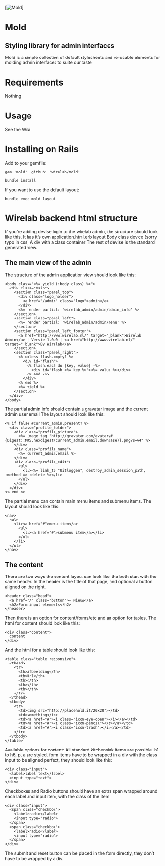 [![Mold](https://wirelab.s3.amazonaws.com/images/wirelab_logo.png)]

# Mold
## Styling library for admin interfaces
Mold is a simple collection of default stylesheets and re-usable elements for molding
admin interfaces to suite our taste

# Requirements

Nothing

# Usage

See the Wiki

# Installing on Rails

Add to your gemfile:


    gem 'mold', github: 'wirelab/mold'

    bundle install


If you want to use the default layout:

    bundle exec mold layout

# Wirelab backend html structure
If you’re adding devise login to the wirelab admin, the structure should look like this.
It has it’s own application.html.erb layout
Body class device (sorry typo in css)
A div with a class container
The rest of devise is the standard generated view.

## The main view of the admin
The structure of the admin application view should look like this:

	<body class="<%= yield (:body_class) %>">
	  <div class="main">
	    <section class="panel_top">
	      <div class="logo_holder">
	        <a href="/admin" class="logo">admin</a>
	      </div>
	      <%= render partial: 'wirelab_admin/admin/admin_info' %>
	    </section>
	    <section class="panel_left">
	      <%= render partial: 'wirelab_admin/admin/menu' %>
	    </section>
	    <section class="panel_left_footer">
	      <a href="http://www.wirelab.nl/" target="_blank">Wirelab Admin</a> | Versie 1.0.0 | <a href="http://www.wirelab.nl/" target="_blank">By Wirelab</a>
	    </section>
	    <section class="panel_right">
	      <% unless flash.empty? %>
	        <div id="flash">
	          <% flash.each do |key, value| -%>
	            <div id="flash_<%= key %>"><%= value %></div>
	          <% end -%>
	        </div>
	      <% end %>
	      <%= yield %>
	    </section>
	  </div>
	</body>

The partial admin info should contain a gravatar image and the current admin user email
The layout should look like this:

	<% if false #current_admin.present? %>
	  <div class="profile_holder">
	    <div class="profile_picture">
	      <%= image_tag "http://gravatar.com/avatar/#{Digest::MD5.hexdigest(current_admin.email.downcase)}.png?s=64" %>
	    </div>
	    <div class="profile_name">
	      <%= current_admin.email %>
	    </div>
	    <div class="profile_edit">
	      <ul>
	        <li><%= link_to "Uitloggen", destroy_admin_session_path, :method => :delete %></li>
	      </ul>
	    </div>
	  </div>
	<% end %>

The partial menu can contain main menu items and submenu items.
The layout should look like this:

	<nav>
	  <ul>
	    <li><a href="#">menu item</a>
	      <ul>
	        <li><a href="#">submenu item</a></li>
	      </ul>
	    </li>
	  </ul>
	</nav>

## The content
There are two ways the content layout can look like, the both start with the same header.
In the header is the title of that page, and optional a button aligned on the right.

	<header class="head">
	  <a href="/" class="button">+ Nieuw</a>
	  <h2>Form input elements</h2>
	</header>

Then there is an option for content/forms/etc and an option for tables.
The html for content should look like this:

	<div class="content">
	  content
	</div>

And the html for a table should look like this:

	<table class="table responsive">
	  <thead>
	    <tr>
	      <th>Afbeelding</th>
	      <th>Url</th>
	      <th></th>
	      <th></th>
	      <th></th>
	    </tr>
	  </thead>
	  <tbody>
	    <tr>
	      <td><img src="http://placehold.it/20x20"></td>
	      <td>something</td>
	      <td><a href="#"><i class="icon-eye-open"></i></a></td>
	      <td><a href="#"><i class="icon-pencil"></i></a></td>
	      <td><a href="#"><i class="icon-trash"></i></a></td>
	    </tr>
	  </tbody>
	</table>

Available options for content:
All standard kitchensink items are possible.
h1 to h6, p, a are styled.
form items have to be wrapped in a div with the class input to be aligned perfect, they should look like this:

	<div class="input">
	  <label>label text</label>
	  <input type="text">
	</div>

Checkboxes and Radio buttons should have an extra span wrapped around each label and input item, with the class of the item:

	<div class="input">
	  <span class="checkbox">
	    <label>radio</label>
	    <input type="radio">
	  </span>
	  <span class="checkbox">
	    <label>radio</label>
	    <input type="radio">
	  </span>
	</div>

The submit and reset button can be placed in the form directly, they don’t have to be wrapped by a div.